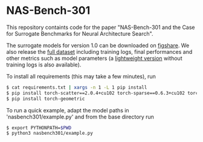 # NAS-Bench-301

This repository containts code for the paper "NAS-Bench-301 and the Case for Surrogate Benchmarks for Neural Architecture Search".

The surrogate models for version 1.0 can be downloaded on [figshare](https://figshare.com/articles/software/nasbench301_models_v1_0_zip/13061837). We also release the [full dataset](https://figshare.com/articles/dataset/nasbench301_full_data/13285934) including training logs, final performances and other metrics such as model parameters (a [lightweight version](https://figshare.com/articles/dataset/nasbench301_data/13247021) without training logs is also available).

To install all requirements (this may take a few minutes), run

```sh
$ cat requirements.txt | xargs -n 1 -L 1 pip install
$ pip install torch-scatter==2.0.4+cu102 torch-sparse==0.6.3+cu102 torch-cluster==1.5.5+cu102 torch-spline-conv==1.2.0+cu102 -f https://pytorch-geometric.com/whl/torch-1.5.0.html
$ pip install torch-geometric
```

To run a quick example, adapt the model paths in 'nasbench301/example.py' and from the base directory run

```sh
$ export PYTHONPATH=$PWD
$ python3 nasbench301/example.py
```
